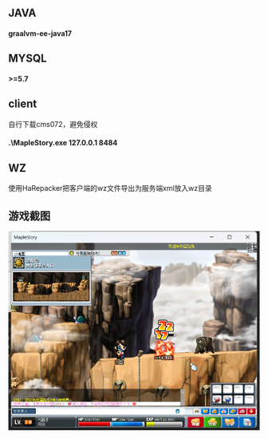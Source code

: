 
## JAVA
#### graalvm-ee-java17

## MYSQL
#### &gt;=5.7

## client
自行下载cms072，避免侵权
#### .\MapleStory.exe 127.0.0.1 8484

## WZ
使用HaRepacker把客户端的wz文件导出为服务端xml放入wz目录

## 游戏截图
![](./docs/game.png)